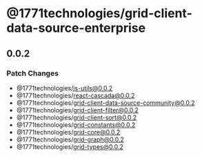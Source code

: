 # @1771technologies/grid-client-data-source-enterprise

## 0.0.2

### Patch Changes

- @1771technologies/js-utils@0.0.2
- @1771technologies/react-cascada@0.0.2
- @1771technologies/grid-client-data-source-community@0.0.2
- @1771technologies/grid-client-filter@0.0.2
- @1771technologies/grid-client-sort@0.0.2
- @1771technologies/grid-constants@0.0.2
- @1771technologies/grid-core@0.0.2
- @1771technologies/grid-graph@0.0.2
- @1771technologies/grid-types@0.0.2
